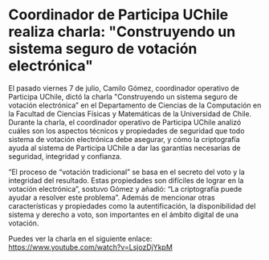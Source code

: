 # Coordinador de Participa UChile realiza charla: "Construyendo un sistema seguro de votación electrónica"

El pasado viernes 7 de julio, Camilo Gómez, coordinador operativo de Participa UChile, dictó la charla "Construyendo un sistema seguro de votación electrónica” en el Departamento de Ciencias de la Computación en la Facultad de Ciencias Físicas y Matemáticas de la Universidad de Chile. 
Durante la charla, el coordinador operativo de  Participa UChile analizó cuáles son los aspectos técnicos y propiedades de seguridad que todo sistema de votación electrónica debe asegurar, y cómo la criptografía ayuda al sistema de Participa UChile a dar las garantías necesarias de seguridad, integridad y confianza.

“El proceso de “votación tradicional” se basa en el secreto del voto y la integridad del resultado. Estas propiedades son difíciles de lograr en la votación electrónica”, sostuvo Gómez y añadió: “La criptografía puede ayudar a resolver este problema”. Además de mencionar otras características y propiedades como la autentificación, la disponibilidad del sistema y derecho a voto, son importantes en el ámbito digital de una votación. 

Puedes ver la charla en el siguiente enlace: https://www.youtube.com/watch?v=LsjozDjYkpM
